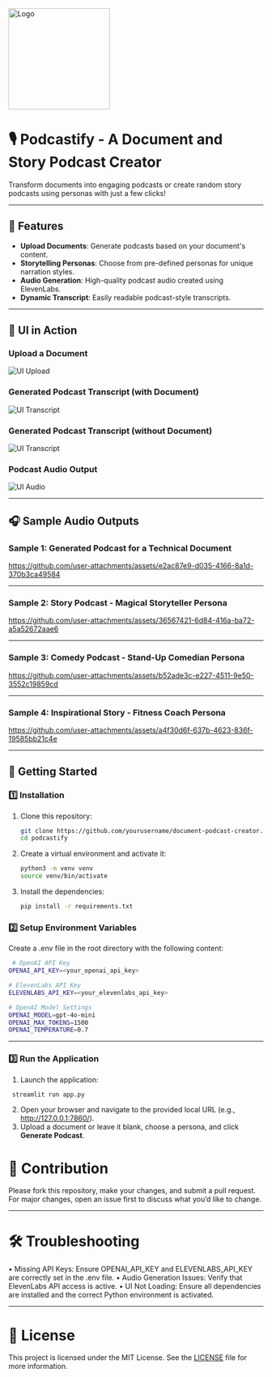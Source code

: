 <img src="assets/logo.png" alt="Logo" width="200">

# 🎙️ Podcastify - A Document and Story Podcast Creator

Transform documents into engaging podcasts or create random story podcasts using personas with just a few clicks!

---

## 🌟 Features

- **Upload Documents**: Generate podcasts based on your document's content.
- **Storytelling Personas**: Choose from pre-defined personas for unique narration styles.
- **Audio Generation**: High-quality podcast audio created using ElevenLabs.
- **Dynamic Transcript**: Easily readable podcast-style transcripts.

---

## 🎥 UI in Action

### Upload a Document
![UI Upload](assets/ui/LandingPage.png)

### Generated Podcast Transcript (with Document)
![UI Transcript](assets/ui/PodcastTranscript.png)

### Generated Podcast Transcript (without Document)
![UI Transcript](assets/ui/PodcastTranscriptNoDoc.png)

### Podcast Audio Output
![UI Audio](assets/ui/PodcastAudioOutput.png)

---

## 🎧 Sample Audio Outputs

### Sample 1: Generated Podcast for a Technical Document

https://github.com/user-attachments/assets/e2ac87e9-d035-4166-8a1d-370b3ca49584

---

### Sample 2: Story Podcast - Magical Storyteller Persona

https://github.com/user-attachments/assets/36567421-6d84-416a-ba72-a5a52672aae6

---

### Sample 3: Comedy Podcast - Stand-Up Comedian Persona

https://github.com/user-attachments/assets/b52ade3c-e227-4511-9e50-3552c19859cd

---

### Sample 4: Inspirational Story - Fitness Coach Persona

https://github.com/user-attachments/assets/a4f30d6f-637b-4623-836f-19585bb21c4e

---

## 🚀 Getting Started

### 1️⃣ Installation

1. Clone this repository:
   ```bash
   git clone https://github.com/yourusername/document-podcast-creator.git
   cd podcastify
    ```

2. Create a virtual environment and activate it:
    ```bash
   python3 -m venv venv
   source venv/bin/activate
    ```

3. Install the dependencies:
    ```bash
    pip install -r requirements.txt
     ```

### 2️⃣ Setup Environment Variables

Create a .env file in the root directory with the following content:

   ```bash
    # OpenAI API Key
   OPENAI_API_KEY=<your_openai_api_key>
   
   # ElevenLabs API Key
   ELEVENLABS_API_KEY=<your_elevenlabs_api_key>
   
   # OpenAI Model Settings
   OPENAI_MODEL=gpt-4o-mini
   OPENAI_MAX_TOKENS=1500
   OPENAI_TEMPERATURE=0.7
   ```

---

### 3️⃣ Run the Application

1.	Launch the application:
   ```bash
    streamlit run app.py
   ```
2. Open your browser and navigate to the provided local URL (e.g., http://127.0.0.1:7860/). 
3. Upload a document or leave it blank, choose a persona, and click **Generate Podcast**.

# 🤝 Contribution

Please fork this repository, make your changes, and submit a pull request. For major changes, open an issue first to discuss what you’d like to change.

---

# 🛠️ Troubleshooting

•	Missing API Keys: Ensure OPENAI_API_KEY and ELEVENLABS_API_KEY are correctly set in the .env file.
•	Audio Generation Issues: Verify that ElevenLabs API access is active.
•	UI Not Loading: Ensure all dependencies are installed and the correct Python environment is activated.

---

# 📜 License

This project is licensed under the MIT License. See the [LICENSE](LICENSE) file for more information.
